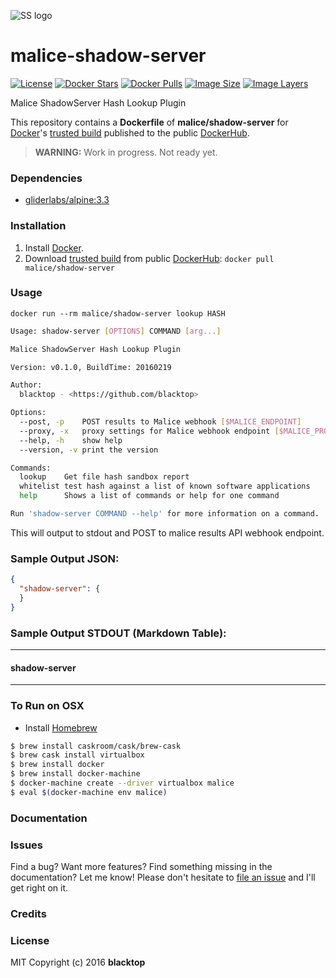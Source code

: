 ![SS logo](https://raw.githubusercontent.com/maliceio/malice-shadow-server/master/logo.png)
# malice-shadow-server

[![License](http://img.shields.io/:license-mit-blue.svg)](http://doge.mit-license.org)
[![Docker Stars](https://img.shields.io/docker/stars/malice/shadow-server.svg)][hub]
[![Docker Pulls](https://img.shields.io/docker/pulls/malice/shadow-server.svg)][hub]
[![Image Size](https://img.shields.io/imagelayers/image-size/malice/shadow-server/latest.svg)](https://imagelayers.io/?images=malice/shadow-server:latest)
[![Image Layers](https://img.shields.io/imagelayers/layers/malice/shadow-server/latest.svg)](https://imagelayers.io/?images=malice/shadow-server:latest)

Malice ShadowServer Hash Lookup Plugin

This repository contains a **Dockerfile** of **malice/shadow-server** for [Docker](https://www.docker.io/)'s [trusted build](https://index.docker.io/u/malice/shadow-server/) published to the public [DockerHub](https://index.docker.io/).

> **WARNING:** Work in progress.  Not ready yet.

### Dependencies

* [gliderlabs/alpine:3.3](https://index.docker.io/_/gliderlabs/alpine/)


### Installation

1. Install [Docker](https://www.docker.io/).
2. Download [trusted build](https://hub.docker.com/r/malice/shadow-server/) from public [DockerHub](https://hub.docker.com): `docker pull malice/shadow-server`

### Usage

    docker run --rm malice/shadow-server lookup HASH

```bash
Usage: shadow-server [OPTIONS] COMMAND [arg...]

Malice ShadowServer Hash Lookup Plugin

Version: v0.1.0, BuildTime: 20160219

Author:
  blacktop - <https://github.com/blacktop>

Options:
  --post, -p	POST results to Malice webhook [$MALICE_ENDPOINT]
  --proxy, -x	proxy settings for Malice webhook endpoint [$MALICE_PROXY]
  --help, -h	show help
  --version, -v	print the version

Commands:
  lookup	Get file hash sandbox report
  whitelist	test hash against a list of known software applications
  help		Shows a list of commands or help for one command

Run 'shadow-server COMMAND --help' for more information on a command.
```

This will output to stdout and POST to malice results API webhook endpoint.

### Sample Output JSON:
```json
{
  "shadow-server": {
  }
}
```
### Sample Output STDOUT (Markdown Table):
---
#### shadow-server


---
### To Run on OSX
 - Install [Homebrew](http://brew.sh)

```bash
$ brew install caskroom/cask/brew-cask
$ brew cask install virtualbox
$ brew install docker
$ brew install docker-machine
$ docker-machine create --driver virtualbox malice
$ eval $(docker-machine env malice)
```

### Documentation

### Issues

Find a bug? Want more features? Find something missing in the documentation? Let me know! Please don't hesitate to [file an issue](https://github.com/maliceio/malice-av/issues/new) and I'll get right on it.

### Credits

### License
MIT Copyright (c) 2016 **blacktop**

[hub]: https://hub.docker.com/r/malice/shadow-server/

